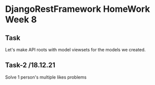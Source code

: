 # DjangoRestFramework HomeWork Week 8

##  Task

Let's make API roots with model viewsets for the models we created.

## Task-2 /18.12.21

Solve 1 person's multiple likes problems